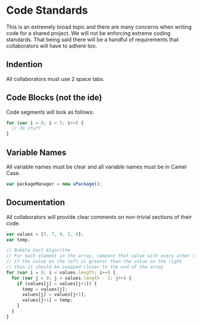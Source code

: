 # Code Standards
This is an extremely broad topic and there are many concerns when writing code for a shared project.  We will not be enforcing extreme coding standards.  That being said there will be a handful of requirements that collaborators will have to adhere too.

## Indention
All collaborators must use 2 space tabs.

## Code Blocks (not the ide)
Code segments will look as follows:
```JavaScript
for (var i = 0; i < 5; i++) {
  // do stuff
}
```

## Variable Names
All variable names must be clear and all variable names must be in Camel Case.
```JavaScript
var packageManager = new uPackage();
```

## Documentation
All collaborators will provide clear comments on non-trivial sections of their code.
```JavaScript
var values = [5, 7, 9, 2, 4];
var temp;

// Bubble Sort Algorithm
// For each element in the array, compare that value with every other value
// if the value on the left is greater than the value on the right
// than it should be swapped closer to the end of the array
for (var i = 0; i < values.length; i++) {
  for (var j = 0; j < values.length - 1; j++) {
    if (values[j] > values[j+1]) {
      temp = values[j];
      values[j] = values[j+1];
      values[j+1] = temp;
    }
  }
}
```

